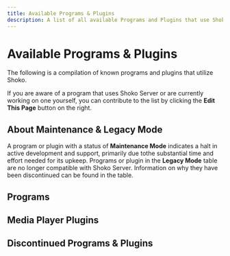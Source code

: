 ```yaml
---
title: Available Programs & Plugins
description: A list of all available Programs and Plugins that use Shoko.
---
```


<script setup>
const programsColumns = [
  { name: 'name', header: 'Name' },
  { name: 'dev', header: 'Dev' },
  { name: 'platform', header: 'Platform' },
  { name: 'status', header: 'Status' },
];

const programsData = [
  {
    name: '[Shoko Server](https://shokoanime.com/downloads/shoko-server)',
    dev: 'Shoko Team',
    platform: 'Win / Linux / Arm64',
    status: 'Active',
  },
  {
    name: 'Shoko Web UI',
    dev: 'Shoko Team',
    platform: 'Browser',
    status: 'Active',
  },
  {
    name: '[Shoko Desktop](https://shokoanime.com/downloads/legacy-apps/shoko-desktop)',
    dev: 'Shoko Team',
    platform: 'Windows',
    status: 'Maintenance Mode',
    link: 'https://shokoanime.com/downloads'
  }
];

const pluginsColumns = [
  { name: 'name', header: 'Name' },
  { name: 'dev', header: 'Dev' },
  { name: 'platform', header: 'Platform' },
  { name: 'status', header: 'Status' },
];

const pluginsData = [
  {
    name: '[Shoko Metadata](https://shokoanime.com/downloads/media-player-plugins/shoko-metadata)',
    dev: 'Cazzar',
    platform: 'Plex',
    status: 'Active',
  },
  {
    name: '[ShokoRelay](https://shokoanime.com/downloads/media-player-plugins/shokorelay)',
    dev: 'natyusha',
    platform: 'Plex',
    status: 'Active',
  },
  {
    name: '[Shokofin](https://shokoanime.com/downloads/media-player-plugins/shokofin)',
    dev: 'Revam',
    platform: 'Jellyfin',
    status: 'Active',
  },
  {
    name: '[Shokofin](https://shokoanime.com/downloads/media-player-plugins/shokodi)',
    dev: 'Da3dsoul',
    platform: 'Kodi',
    status: 'Active',
  },
  {
    name: '[Nakamori](https://shokoanime.com/downloads/media-player-plugins/nakamori)',
    dev: 'BigRetroMike',
    platform: 'Kodi',
    status: 'Active',
  },
  {
    name: '[My Anime 3](https://shokoanime.com/downloads/media-player-plugins/my-anime-3)',
    dev: 'Shoko Team',
    platform: 'MediaPortal',
    status: 'Maintenance Mode',
    link: 'https://shokoanime.com/downloads'
  }
];

const discontinuedColumns = [
  { name: 'name', header: 'Name' },
  { name: 'dev', header: 'Dev' },
  { name: 'platform', header: 'Platform' },
  { name: 'discontinuedReason', header: 'Discontinued Reason' },
];

const discontinuedData = [
  {
    name: 'Anime Buddy',
    dev: 'Shoko Team',
    platform: 'Windows',
    discontinuedReason: {title: 'Discontinued Blog Post', link: 'https://shokoanime.com/blog/anime-buddy-discontinued/'}
  },
  {
    name: 'Shoko on Plex',
    dev: 'MaxPiva',
    platform: 'Plex (Plugin)',
    discontinuedReason: 'Discontinued in favor of ShokoMetadata.'
  }
];
</script>

# Available Programs & Plugins

The following is a compilation of known programs and plugins that utilize Shoko.

If you are aware of a program that uses Shoko Server or are currently working on one yourself, you can contribute to
the list by clicking the **Edit This Page** button on the right.

## About Maintenance & Legacy Mode

A program or plugin with a status of **Maintenance Mode** indicates a halt in active development and support, primarily
due tothe substantial time and effort needed for its upkeep. Programs or plugin in the **Legacy Mode** table are no
longer compatible with Shoko Server. Information on why they have been discontinued can be found in the table.

## Programs

<EasyTable :columns="programsColumns" :data="programsData" />

## Media Player Plugins

<EasyTable :columns="pluginsColumns" :data="pluginsData" />

## Discontinued Programs & Plugins

<EasyTable :columns="discontinuedColumns" :data="discontinuedData" />